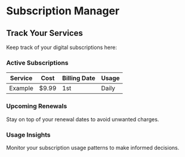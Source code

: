 # Subscription Manager

## Track Your Services

Keep track of your digital subscriptions here:

### Active Subscriptions

| Service | Cost | Billing Date | Usage |
|---------|------|--------------|--------|
| Example | $9.99 | 1st | Daily |

### Upcoming Renewals

Stay on top of your renewal dates to avoid unwanted charges.

### Usage Insights

Monitor your subscription usage patterns to make informed decisions.